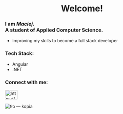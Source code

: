 <h1 align="center">Welcome!</h1>

<h3 align="left">I am <em>Maciej</em>.<br>A student of Applied Computer Science. </h3>

- Improving my skills to become a full stack developer

<h3>Tech Stack:</h3>

- Angular
- .NET
  
<h3 align="left">Connect with me:</h3>
<p align="left">
<a href="https://www.linkedin.com/in/maciej-pliszek-b35a18256/" target="blank"><img align="center" src="https://raw.githubusercontent.com/rahuldkjain/github-profile-readme-generator/master/src/images/icons/Social/linked-in-alt.svg" alt="https://www.linkedin.com/in/maciej-pliszek-b35a18256/" height="30" width="40" /></a>
</p>




![tło — kopia](https://user-images.githubusercontent.com/89110683/234914396-d54adb00-af43-4d68-bd1d-e8644638d64d.jpg)
